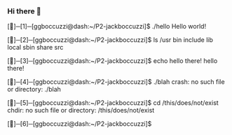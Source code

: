 ### Hi there 👋

<!--
**jackboccuzzi/jackboccuzzi** is a ✨ _special_ ✨ repository because its `README.md` (this file) appears on your GitHub profile.

Here are some ideas to get you started:

- 🔭 I’m currently working on ...
- 🌱 I’m currently learning ...
- 👯 I’m looking to collaborate on ...
- 🤔 I’m looking for help with ...
- 💬 Ask me about ...
- 📫 How to reach me: ...
- 😄 Pronouns: ...
- ⚡ Fun fact: ...
-->

[🙂]─[1]─[ggboccuzzi@dash:~/P2-jackboccuzzi]$ ./hello
Hello world!

[🙂]─[2]─[ggboccuzzi@dash:~/P2-jackboccuzzi]$ ls /usr
bin  include  lib  local  sbin  share  src

[🙂]─[3]─[ggboccuzzi@dash:~/P2-jackboccuzzi]$ echo hello there!
hello there!

[🙂]─[4]─[ggboccuzzi@dash:~/P2-jackboccuzzi]$ ./blah
crash: no such file or directory: ./blah

[🤮]─[5]─[ggboccuzzi@dash:~/P2-jackboccuzzi]$ cd /this/does/not/exist
chdir: no such file or directory: /this/does/not/exist

[🤮]─[6]─[ggboccuzzi@dash:~/P2-jackboccuzzi]$
